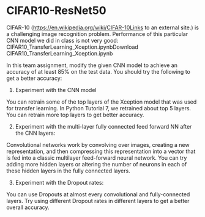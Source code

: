 # CIFAR10-ResNet50

CIFAR-10 (https://en.wikipedia.org/wiki/CIFAR-10Links to an external site.) is a challenging image recognition problem. Performance of this particular CNN model we did in class is not very good: CIFAR10_TransferLearning_Xception.ipynbDownload CIFAR10_TransferLearning_Xception.ipynb

In this team assignment, modify the given CNN model to achieve an accuracy of at least 85% on the test data. You should try the following to get a better accuracy:

1. Experiment with the CNN model

You can retrain some of the top layers of the Xception model that was used for transfer learning. In Python Tutorial 7, we retrained about top 5 layers. You can retrain more top layers to get better accuracy.

2. Experiment with the multi-layer fully connected feed forward NN after the CNN layers:

Convolutional networks work by convolving over images, creating a new representation, and then compressing this representation into a vector that is fed into a classic multilayer feed-forward neural network. You can try adding more hidden layers or altering the number of neurons in each of these hidden layers in the fully connected layers.

3. Experiment with the Dropout rates:

You can use Dropouts at almost every convolutional and fully-connected layers. Try using different Dropout rates in different layers to get a better overall accuracy.
